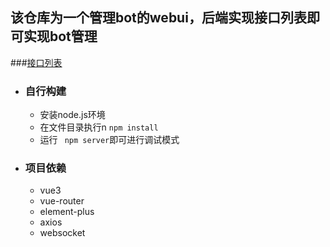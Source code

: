 ## 该仓库为一个管理bot的webui，后端实现接口列表即可实现bot管理

###[接口列表]()

+ ### 自行构建

  + 安装node.js环境
  + 在文件目录执行n ``` npm install ```
  + 运行 ``` npm server```即可进行调试模式

+ ### 项目依赖

    - vue3
    - vue-router
    - element-plus
    - axios
    - websocket